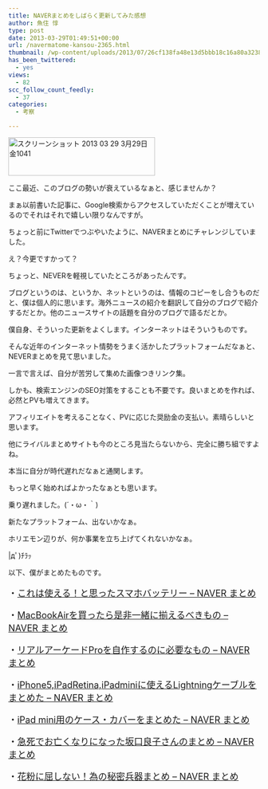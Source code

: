 ```yaml
---
title: NAVERまとめをしばらく更新してみた感想
author: 魚住 惇
type: post
date: 2013-03-29T01:49:51+00:00
url: /navermatome-kansou-2365.html
thumbnail: /wp-content/uploads/2013/07/26cf138fa48e13d5bbb18c16a80a3238.png
has_been_twittered:
  - yes
views:
  - 82
scc_follow_count_feedly:
  - 37
categories:
  - 考察

---
```

<img decoding="async" loading="lazy" title="スクリーンショット 2013-03-29 3月29日金1041.png" src="/wp-content/uploads/2013/03/26cf138fa48e13d5bbb18c16a80a3238.png" alt="スクリーンショット 2013 03 29 3月29日金1041" width="294" height="77" border="0" />

<!--more-->

ここ最近、このブログの勢いが衰えているなぁと、感じませんか？</p> 

まぁ以前書いた記事に、Google検索からアクセスしていただくことが増えているのでそれはそれで嬉しい限りなんですが。

ちょっと前にTwitterでつぶやいたように、NAVERまとめにチャレンジしていました。</p> 

え？今更ですかって？</p> 

ちょっと、NEVERを軽視していたところがあったんです。</p> 

ブログというのは、というか、ネットというのは、情報のコピーをし合うものだと、僕は個人的に思います。海外ニュースの紹介を翻訳して自分のブログで紹介するだとか。他のニュースサイトの話題を自分のブログで語るだとか。

僕自身、そういった更新をよくします。インターネットはそういうものです。</p> 

そんな近年のインターネット情勢をうまく活かしたプラットフォームだなぁと、NEVERまとめを見て思いました。

一言で言えば、自分が苦労して集めた画像つきリンク集。</p> 

しかも、検索エンジンのSEO対策をすることも不要です。良いまとめを作れば、必然とPVも増えてきます。

アフィリエイトを考えることなく、PVに応じた奨励金の支払い。素晴らしいと思います。

他にライバルまとめサイトも今のところ見当たらないから、完全に勝ち組ですよね。</p> 

本当に自分が時代遅れだなぁと通関します。

もっと早く始めればよかったなぁとも思います。

乗り遅れました。(´・ω・｀)</p> 

新たなプラットフォーム、出ないかなぁ。

ホリエモン辺りが、何か事業を立ち上げてくれないかなぁ。

|дﾟ)ﾁﾗｯ</p> 

以下、僕がまとめたものです。



<p style="font-size: 18px;">
  ・<a href="http://matome.naver.jp/odai/2136417597562096001" target="_blank">これは使える！と思ったスマホバッテリー &#8211; NAVER まとめ</a>
</p>



<p style="font-size: 18px;">
  ・<a href="http://matome.naver.jp/odai/2136428706989417901" target="_blank">MacBookAirを買ったら是非一緒に揃えるべきもの &#8211; NAVER まとめ</a>
</p>



<p style="font-size: 18px;">
  ・<a href="http://matome.naver.jp/odai/2136445096245180001" target="_blank">リアルアーケードProを自作するのに必要なもの &#8211; NAVER まとめ</a>
</p>



<p style="font-size: 18px;">
  ・<a href="http://matome.naver.jp/odai/2136427176584270501" target="_blank">iPhone5,iPadRetina,iPadminiに使えるLightningケーブルをまとめた &#8211; NAVER まとめ</a>
</p>



<p style="font-size: 18px;">
  ・<a href="http://matome.naver.jp/odai/2136417778462546201" target="_blank">iPad mini用のケース・カバーをまとめた &#8211; NAVER まとめ</a>
</p>



<p style="font-size: 18px;">
  ・<a href="http://matome.naver.jp/odai/2136451722857697101" target="_blank">急死でお亡くなりになった坂口良子さんのまとめ &#8211; NAVER まとめ</a>
</p>



<p style="font-size: 18px;">
  ・<a href="http://matome.naver.jp/odai/2136430429094472701" target="_blank">花粉に屈しない！為の秘密兵器まとめ &#8211; NAVER まとめ</a>
</p>